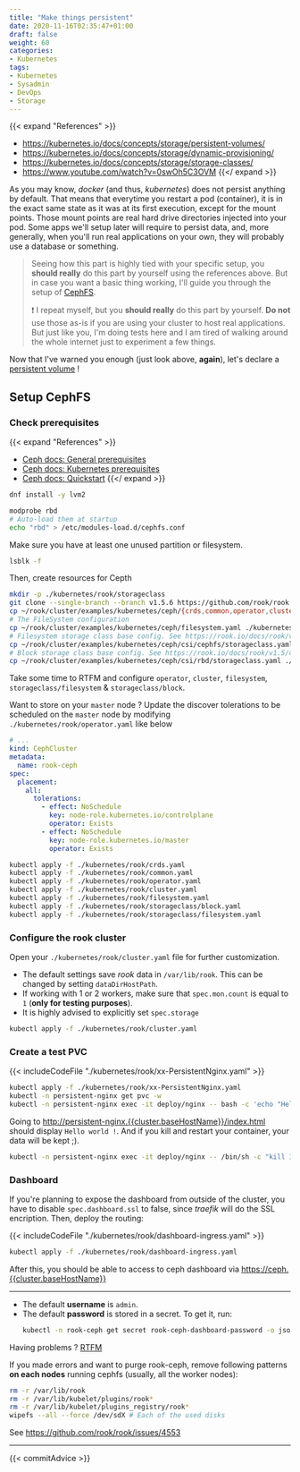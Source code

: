 ```yaml
---
title: "Make things persistent"
date: 2020-11-16T02:35:47+01:00
draft: false
weight: 60
categories:
- Kubernetes
tags:
- Kubernetes
- Sysadmin
- DevOps
- Storage
---
```


{{< expand "References" >}}
* <https://kubernetes.io/docs/concepts/storage/persistent-volumes/>
* <https://kubernetes.io/docs/concepts/storage/dynamic-provisioning/>
* <https://kubernetes.io/docs/concepts/storage/storage-classes/>
* <https://www.youtube.com/watch?v=0swOh5C3OVM>
{{</ expand >}}

As you may know, *docker* (and thus, *kubernetes*) does not persist anything by default. That means that everytime you restart a pod (container), it is in the exact same state as it was at its first execution, except for the mount points. Those mount points are real hard drive directories injected into your pod. Some apps we'll setup later will require to persist data, and, more generally, when you'll run real applications on your own, they will probably use a database or something.

> Seeing how this part is highly tied with your specific setup, you **should really** do this part by yourself using the references above. But in case you want a basic thing working, I'll guide you through the setup of [CephFS]().
>
> :exclamation: I repeat myself, but you **should really** do this part by yourself. **Do not** use those as-is if you are using your cluster to host real applications. But just like you, I'm doing tests here and I am tired of walking around the whole internet just to experiment a few things.

Now that I've warned you enough (just look above, **again**), let's declare a [persistent volume](https://kubernetes.io/docs/concepts/storage/persistent-volumes/) !

## Setup CephFS

### Check prerequisites

{{< expand "References" >}}
 * [Ceph docs: General prerequisites](https://rook.io/docs/rook/v1.5/ceph-prerequisites.html)
 * [Ceph docs: Kubernetes prerequisites](https://rook.io/docs/rook/v1.5/k8s-pre-reqs.html)
 * [Ceph docs: Quickstart](https://rook.io/docs/rook/v1.5/ceph-quickstart.html)
{{</ expand >}}

<!-- TODO: Mention in intro about free disk -->

```sh
dnf install -y lvm2
```

```sh
modprobe rbd
# Auto-load them at startup
echo "rbd" > /etc/modules-load.d/cephfs.conf
```

Make sure you have at least one unused partition or filesystem.

```sh
lsblk -f
```

Then, create resources for Cepth

```sh
mkdir -p ./kubernetes/rook/storageclass
git clone --single-branch --branch v1.5.6 https://github.com/rook/rook.git ~/rook
cp ~/rook/cluster/examples/kubernetes/ceph/{crds,common,operator,cluster}.yaml ./kubernetes/rook
# The FileSystem configuration
cp ~/rook/cluster/examples/kubernetes/ceph/filesystem.yaml ./kubernetes/rook/filesystem.yaml
# Filesystem storage class base config. See https://rook.io/docs/rook/v1.5/ceph-filesystem.html
cp ~/rook/cluster/examples/kubernetes/ceph/csi/cephfs/storageclass.yaml ./kubernetes/rook/storageclass/filesystem.yaml
# Block storage class base config. See https://rook.io/docs/rook/v1.5/ceph-block.html
cp ~/rook/cluster/examples/kubernetes/ceph/csi/rbd/storageclass.yaml ./kubernetes/rook/storageclass/block.yaml
```

Take some time to RTFM and configure `operator`, `cluster`, `filesystem`, `storageclass/filesystem` & `storageclass/block`.

Want to store on your `master` node ? Update the discover tolerations to be scheduled on the `master` node by modifying `./kubernetes/rook/operator.yaml` like below

```yaml
# ...
kind: CephCluster
metadata:
  name: rook-ceph
spec:
  placement:
    all: 
      tolerations:
        - effect: NoSchedule
          key: node-role.kubernetes.io/controlplane
          operator: Exists
        - effect: NoSchedule
          key: node-role.kubernetes.io/master
          operator: Exists
```

```sh
kubectl apply -f ./kubernetes/rook/crds.yaml
kubectl apply -f ./kubernetes/rook/common.yaml
kubectl apply -f ./kubernetes/rook/operator.yaml
kubectl apply -f ./kubernetes/rook/cluster.yaml
kubectl apply -f ./kubernetes/rook/filesystem.yaml
kubectl apply -f ./kubernetes/rook/storageclass/block.yaml
kubectl apply -f ./kubernetes/rook/storageclass/filesystem.yaml
```

### Configure the rook cluster

Open your `./kubernetes/rook/cluster.yaml` file for further customization.

* The default settings save *rook* data in `/var/lib/rook`. This can be changed by setting `dataDirHostPath`.
* If working with 1 or 2 workers, make sure that `spec.mon.count` is equal to `1` (**only for testing purposes**).
* It is highly advised to explicitly set `spec.storage`

```sh
kubectl apply -f ./kubernetes/rook/cluster.yaml
```

### Create a test PVC

{{< includeCodeFile "./kubernetes/rook/xx-PersistentNginx.yaml" >}}

```sh
kubectl apply -f ./kubernetes/rook/xx-PersistentNginx.yaml
kubectl -n persistent-nginx get pvc -w
kubectl -n persistent-nginx exec -it deploy/nginx -- bash -c 'echo "Hello world !" | tee /usr/share/nginx/html/index.html'
```

Going to <http://persistent-nginx.{{cluster.baseHostName}}/index.html> should display `Hello world !`. And if you kill and restart your container, your data will be kept ;).

```sh
kubectl -n persistent-nginx exec -it deploy/nginx -- /bin/sh -c "kill 1"
```

### Dashboard

If you're planning to expose the dashboard from outside of the cluster, you have to disable `spec.dashboard.ssl` to false, since *traefik* will do the SSL encription. Then, deploy the routing:

{{< includeCodeFile "./kubernetes/rook/dashboard-ingress.yaml" >}}

```sh
kubectl apply -f ./kubernetes/rook/dashboard-ingress.yaml
```

After this, you should be able to access to ceph dashboard via <https://ceph.{{cluster.baseHostName}}>

---

* The default **username** is `admin`.
* The default **password** is stored in a secret. To get it, run:
  ```sh
  kubectl -n rook-ceph get secret rook-ceph-dashboard-password -o jsonpath="{['data']['password']}" | base64 --decode && echo
  ```

<!-- This monitor requires a single CRD from CoreOS prometheus

```sh
kubectl apply -f https://raw.githubusercontent.com/prometheus-operator/kube-prometheus/master/manifests/setup/prometheus-operator-0servicemonitorCustomResourceDefinition.yaml
``` -->

Having problems ? [RTFM](https://rook.io/docs/rook/v1.5/ceph-toolbox.html)



If you made errors and want to purge rook-ceph, remove following patterns **on each nodes** running cephfs (usually, all the worker nodes):

```sh
rm -r /var/lib/rook
rm -r /var/lib/kubelet/plugins/rook*
rm -r /var/lib/kubelet/plugins_registry/rook*
wipefs --all --force /dev/sdX # Each of the used disks
```

See https://github.com/rook/rook/issues/4553

---

{{< commitAdvice >}}